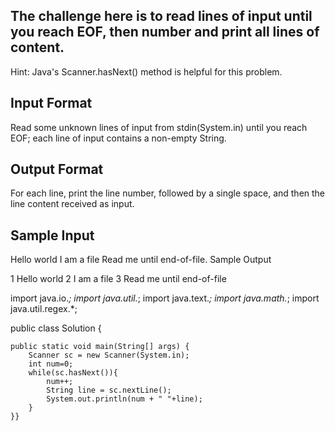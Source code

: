 ## The challenge here is to read  lines of input until you reach EOF, then number and print all  lines of content.

Hint: Java's Scanner.hasNext() method is helpful for this problem.

## Input Format

Read some unknown  lines of input from stdin(System.in) until you reach EOF; each line of input contains a non-empty String.

## Output Format

For each line, print the line number, followed by a single space, and then the line content received as input.

## Sample Input

Hello world
I am a file
Read me until end-of-file.
Sample Output

1 Hello world
2 I am a file
3 Read me until end-of-file


 











 
import java.io.*;
import java.util.*;
import java.text.*;
import java.math.*;
import java.util.regex.*;

public class Solution {

    public static void main(String[] args) {
        Scanner sc = new Scanner(System.in);
        int num=0;
        while(sc.hasNext()){
            num++;
            String line = sc.nextLine();
            System.out.println(num + " "+line);
        }
    }}

